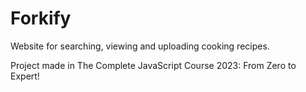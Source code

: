 # Forkify

Website for searching, viewing and uploading cooking recipes.

Project made in The Complete JavaScript Course 2023: From Zero to Expert!
